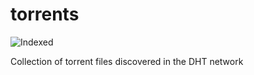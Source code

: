 torrents 
========
![Indexed](https://img.shields.io/badge/indexed-214574-blue)

Collection of torrent files discovered in the DHT network
